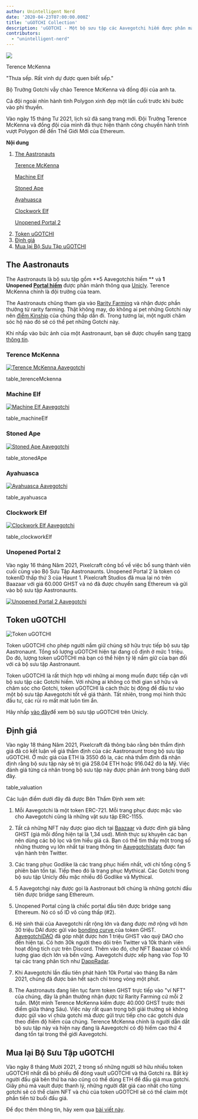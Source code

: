 ```yaml
---
author: Unintelligent Nerd
date: '2020-04-23T07:00:00.000Z'
title: 'uGOTCHI Collection'
description: 'uGOTCHI - Một bộ sưu tập các Aavegotchi hiếm được phân mảnh thông qua Unicly'
contributors:
  - "unintelligent-nerd"
---
```


<div class="headerImageContainer">
<img class="headerImage" src="/ugotchi/terence-mckenna.svg">
<p class="headerImageText">Terence McKenna</p>
</div>

"Thưa sếp. Rất vinh dự được quen biết sếp."

Bộ Trưởng Gotchi vẫy chào Terence McKenna và đồng đội của anh ta.

Cả đội ngoài nhìn hành tinh Polygon xinh đẹp một lần cuối trước khi bước vào phi thuyền.

Vào ngày 15 tháng Tư 2021, lịch sử đã sang trang mới. Đội Trưởng Terence McKenna và đồng đội của mình đã thực hiện thành công chuyến hành trình vượt Polygon để đến Thế Giới Mới của Ethereum.

<div class="contentsBox">

**Nội dung**

<ol>
<li><a href=#the-aastronauts>The Aastronauts</a></li>
<p><a href=#terence-mckenna>Terence McKenna</a></p>
<p><a href=#machine-elf>Machine Elf</a></p>
<p><a href=#stoned-ape>Stoned Ape</a></p>
<p><a href=#ayahuasca>Ayahuasca</a></p>
<p><a href=#clockwork-elf>Clockwork Elf</a></p>
<p><a href=#unopened-portal-2>Unopened Portal 2</a></p>
<li><a href=#ugotchi-token>Token uGOTCHI</a></li>
<li><a href=#valuation>Định giá</a></li>
<li><a href=#buyout-of-the-ugotchi-collection>Mua lại Bộ Sưu Tập uGOTCHI</a></li>
</ol>

</div>

## The Aastronauts

The Aastronauts là bộ sưu tập gồm  **5 Aavegotchis hiếm ** và **1 Unopened [Portal hiếm](/portals)** được phân mảnh thông qua [Unicly](https://www.unic.ly/). Terence McKenna chính là đội trưởng của team.

The Aastronauts chũng tham gia vào [Rarity Farming](/rarity-farming) và nhận được phần thưởng từ rarity farming. Thật không may, do không ai pet những Gotchi này nên [điểm Kinship](/traits#kinship) của chúng thấp dần đi. Trong tương lai, một người chăm sóc hộ nào đó sẽ có thể pet những Gotchi này.

Khi nhấp vào bức ảnh của một Aastronaunt, bạn sẽ được chuyển sang [trang thông tin](/aavegotchi-profile).

### Terence McKenna

<a href="https://aavegotchi.com/gotchi/1549" target="_blank"><img src = "/ugotchi/terence-mckenna.svg" alt = "Terence McKenna Aavegotchi"></a>

table_terenceMckenna

### Machine Elf

<a href="https://aavegotchi.com/gotchi/8062" target="_blank"><img src = "/ugotchi/machine-elf.svg" alt = "Machine Elf Aavegotchi"></a>

table_machineElf

### Stoned Ape

<a href="https://aavegotchi.com/gotchi/4479" target="_blank"><img src = "/ugotchi/stoned-ape.svg" alt = "Stoned Ape Aavegotchi"></a>

table_stonedApe

### Ayahuasca

<a href="https://aavegotchi.com/gotchi/9106" target="_blank"><img src = "/ugotchi/ayahuasca.svg" alt = "Ayahuasca Aavegotchi"></a>

table_ayahuasca

### Clockwork Elf

<a href="https://aavegotchi.com/gotchi/1306" target="_blank"><img src = "/ugotchi/clockwork-elf.svg" alt = "Clockwork Elf Aavegotchi"></a>

table_clockworkElf

### Unopened Portal 2

Vào ngày 16 tháng Năm 2021, Pixelcraft công bố về việc bổ sung thành viên cuối cùng vào Bộ Sưu Tập Aastronaunts. Unopened Portal 2 là token có tokenID thấp thứ 3 của Haunt 1. Pixelcraft Studios đã mua lại nó trên Baazaar với giá 60.000 GHST và nó đã được chuyển sang Ethereum và gửi vào bộ sưu tập Aastronaunts.

<a href="https://aavegotchi.com/portal/2" target="_blank"><img src = "/ugotchi/unopened-portal-2.svg" alt = "Unopened Portal 2 Aavegotchi"></a>

## Token uGOTCHI

<img src = "/ugotchi/ugotchi-token.svg" alt = "Token uGOTCHI" />

Token uGOTCHI cho phép người nắm giữ chúng sở hữu trực tiếp bộ sưu tập Aastronaunt. Tổng số lượng uGOTCHI hiện tại đang cố định ở mức 1 triệu. Do đó, lượng token uGOTCHI mà bạn có thể hiện tỷ lệ nắm giữ của bạn đối với cả bộ sưu tập Aastronaunt.

Token uGOTCHI là rất thích hợp với những ai mong muốn được tiếp cận với bộ sưu tập các Gotchi hiếm. Với những ai không có thời gian sở hữu và chăm sóc cho Gotchi, token uGOTCHI là cách thức bị động để đầu tư vào một bộ sưu tập Aavegotchi tốt về giá thành. Tất nhiên, trong mọi hình thức đầu tư, các rủi ro mất mát luôn tìm ẩn.

Hãy nhấp [vào đây](https://www.app.unic.ly/#/utoken-contract/0x30c2a84aed6db30e31cf4d7059b1836c12c68068)để xem bộ sưu tập uGOTCHI trên Unicly.

## Định giá

Vào ngày 18 tháng Năm 2021, Pixelcraft đã thông báo rằng bên thẩm định giá đã có kết luận về giá thẩm định của các Aastronaunt trong bộ sưu tập uGOTCHI. Ở mức giá của ETH là 3550 đô la, các nhà thẩm định đã nhận định rằng bộ sưu tập này sẽ trị giá 258.04 ETH hoặc 916.042 đô la Mỹ. Việc đánh giá từng cá nhân trong bộ sưu tập này được phản ánh trong bảng dưới đây.

table_valuation

Các luận điểm dưới đây đã được Bên Thẩm Định xem xét:

1. Mỗi Aavegotchi là một token ERC-721. Mỗi trang phục được mặc vào cho Aavegotchi cũng là những vật sưu tập ERC-1155.

2. Tất cả những NFT này được giao dịch tại [Baazaar](/baazaar) và được định giá bằng GHST (giá mỗi đồng hiện tại là 1,34 usd). Mình thực sự khuyên các bạn nên dùng các bộ lọc và tìm hiểu giá cả. Bạn có thể tìm thấy một trong số những thương vụ lớn nhất tại trang thông tin [Aavegotchistats](https://twitter.com/GotchiStats)  được fan vận hành trên Twitter.

3. Các trang phục Godlike là các trang phục hiếm nhất, với chỉ tổng cộng 5 phiên bản tồn tại. Tiếp theo đó là trang phục Mythical. Các Gotchi trong bộ sưu tập Unicly đều mặc nhiều đồ Godlike và Mythical.

4. 5 Aavegotchgi này được gọi là Aastronaut bởi chúng là những gotchi đầu tiên được bridge sang Ethereum.

5. Unopened Portal cũng là chiếc portal đầu tiên được bridge sang Ethereum. Nó có số ID vô cùng thấp (#2).

6. Hệ sinh thái của Aavegotchi rất rộng lớn và đang được mở rộng với hơn 30 triệu DAI được gửi vào [bonding curve ](/curve) của token GHST. [AavegotchiDAO](/dao) đã góp nhặt được hơn 1 triệu GHST vào quỹ DAO cho đến hiện tại. Có hơn 30k người theo dõi trên Twitter và 10k thành viên hoạt động tích cực trên Discord. Thêm vào đó, chợ NFT Baazaar có khối lượng giao dịch lớn và bền vững. Aavegotchi được xếp hạng vào Top 10 tại các trang phân tích như [DappRadar](https://dappradar.com/).

7. Khi Aavegotchi lần đầu tiên phát hành 10k Portal vào tháng Ba năm 2021, chúng đã được bán hết sạch chỉ trong vòng một phút.

8. The Aastronauts đang liên tục farm token GHST trực tiếp vào "ví NFT" của chúng, đây là phần thưởng nhận được từ Rarity Farming cứ mỗi 2 tuần. (Một mình Terence McKenna kiếm được 40.000 GHST trước thời điểm giữa tháng Sáu). Việc này rất quan trọng bởi giải thưởng sẽ không được gửi vào ví chứa gotchi mà được gửi trực tiếp cho các gotchi dựa theo điểm độ hiếm của chúng. Terence McKenna chính là người dẫn dắt bộ sưu tập này và hiện nay đang là Aavegotchi có độ hiếm cao thứ 4 đang tồn tại trong thế giới Aavegotchi.

## Mua lại Bộ Sưu Tập uGOTCHI

Vào ngày 8 tháng Mười 2021, 2 trong số những người sở hữu nhiều token uGOTCHI nhất đã bỏ phiếu để đóng vault uGOTCHI và thả Gotchi ra. Bất kỳ người đấu giá bên thứ ba nào cũng có thể dùng ETH để đấu giá mua gotchi. Giây phú mà vault được thanh lý, những người đặt giá cao nhất cho từng gotchi sẽ có thể claim NFT và chủ của token uGOTCHI sẽ có thể claim một phần tiền từ buổi đấu giá.

Để đọc thêm thông tin, hãy xem qua [bài viết này](https://medium.com/unicly/countdown-for-the-aavegotchi-aastronauts-aauction-940972456277).